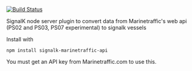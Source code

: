 
[![Build Status](https://travis-ci.org/joabakk/signalk-marinetraffic-api.svg?branch=master)](https://travis-ci.org/joabakk/signalk-marinetraffic-api)

SignalK node server plugin to convert data from Marinetraffic's web api (PS02 and PS03, PS07 experimental) to signalk vessels

Install with

`npm install signalk-marinetraffic-api`

You must get an API key from Marinetraffic.com to use this.
